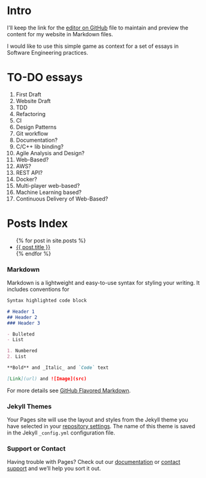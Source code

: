 # Intro

I'll keep the link for the [editor on GitHub](https://github.com/pedrozamuner/rock-paper-scissors/edit/gh-pages/README.md) file to maintain and preview the content for my website in Markdown files.

I would like to use this simple game as context for a set of essays in Software Engineering practices.

# TO-DO essays

1.  First Draft
1.  Website Draft
1.  TDD
1.  Refactoring
1.  CI
1.  Design Patterns
1.  Git workflow
1.  Documentation?
1.  C/C++ lib binding?
1.  Agile Analysis and Design?
1.  Web-Based?
1.  AWS?
1.  REST API?
1.  Docker?
1.  Multi-player web-based?
1.  Machine Learning based?
1.  Continuous Delivery of Web-Based?

# Posts Index

<ul>
  {% for post in site.posts %}
    <li>
      <a href="{{ repository.name }}/{{ post.url }}">{{ post.title }}</a>
    </li>
  {% endfor %}
</ul>


### Markdown

Markdown is a lightweight and easy-to-use syntax for styling your writing. It includes conventions for

```markdown
Syntax highlighted code block

# Header 1
## Header 2
### Header 3

- Bulleted
- List

1. Numbered
2. List

**Bold** and _Italic_ and `Code` text

[Link](url) and ![Image](src)
```

For more details see [GitHub Flavored Markdown](https://guides.github.com/features/mastering-markdown/).

### Jekyll Themes

Your Pages site will use the layout and styles from the Jekyll theme you have selected in your [repository settings](https://github.com/pedrozamuner/rock-paper-scissors/settings). The name of this theme is saved in the Jekyll `_config.yml` configuration file.

### Support or Contact

Having trouble with Pages? Check out our [documentation](https://help.github.com/categories/github-pages-basics/) or [contact support](https://github.com/contact) and we’ll help you sort it out.
